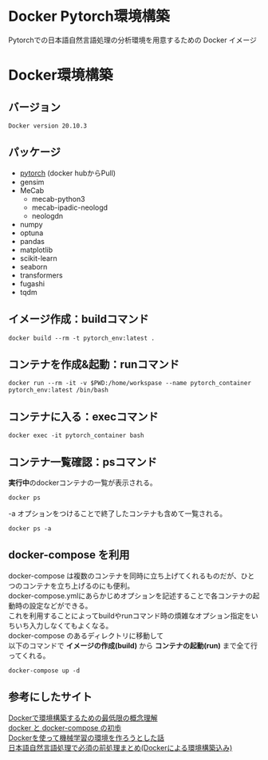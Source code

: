# Docker Pytorch環境構築
Pytorchでの日本語自然言語処理の分析環境を用意するための Docker イメージ

# Docker環境構築
## バージョン
```
Docker version 20.10.3
```

## パッケージ
- [pytorch](https://hub.docker.com/r/pytorch/pytorch) (docker hubからPull)
- gensim
- MeCab
  -  mecab-python3
  -  mecab-ipadic-neologd
  -  neologdn
- numpy
- optuna
- pandas
- matplotlib
- scikit-learn
- seaborn
- transformers
- fugashi
- tqdm

## イメージ作成：buildコマンド
```
docker build --rm -t pytorch_env:latest .
```
## コンテナを作成&起動：runコマンド
```
docker run --rm -it -v $PWD:/home/workspase --name pytorch_container pytorch_env:latest /bin/bash
```

## コンテナに入る：execコマンド
```
docker exec -it pytorch_container bash
```

## コンテナ一覧確認：psコマンド
**実行中**のdockerコンテナの一覧が表示される。
```
docker ps
```
-a オプションをつけることで終了したコンテナも含めて一覧される。
```
docker ps -a
```

## docker-compose を利用
docker-compose は複数のコンテナを同時に立ち上げてくれるものだが、ひとつのコンテナを立ち上げるのにも便利。  
docker-compose.ymlにあらかじめオプションを記述することで各コンテナの起動時の設定などができる。  
これを利用することによってbuildやrunコマンド時の煩雑なオプション指定をいちいち入力しなくてもよくなる。  
docker-compose のあるディレクトリに移動して  
以下のコマンドで **イメージの作成(build)** から **コンテナの起動(run)** まで全て行ってくれる。
```
docker-compose up -d
```

## 参考にしたサイト
[Dockerで環境構築するための最低限の概念理解](https://qiita.com/minato-naka/items/e9cd026747693759800c)  
[docker と docker-compose の初歩](https://qiita.com/hiyuzawa/items/81490020568417d85e86)  
[Dockerを使って機械学習の環境を作ろうとした話](https://qiita.com/penpenta/items/3b7a0f1e27bbab56a95f)  
[日本語自然言語処理で必須の前処理まとめ(Dockerによる環境構築込み)](https://qiita.com/Keyskey/items/9f5f6c414e0f89a4f931)  


